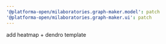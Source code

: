 ```yaml
---
'@platforma-open/milaboratories.graph-maker.model': patch
'@platforma-open/milaboratories.graph-maker.ui': patch
---
```


add heatmap + dendro template
